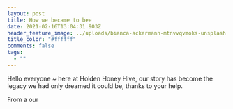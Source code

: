 ```yaml
---
layout: post
title: How we became to bee
date: 2021-02-16T13:04:31.903Z
header_feature_image: ../uploads/bianca-ackermann-mtnvvqvmoks-unsplash.jpg
title_color: "#ffffff"
comments: false
tags:
  - ""
---
```

Hello everyone ~ here at Holden Honey Hive, our story has become the legacy we had only dreamed it could be, thanks to your help.

From a our